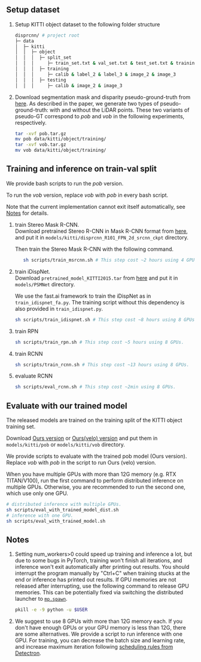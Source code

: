 ## Setup dataset
1. Setup KITTI object dataset to the following folder structure
   ```bash
   disprcnn/ # project root
   ├─ data
   │  ├─ kitti
   │  │  ├─ object
   │  │  │  ├─ split_set
   │  │  │     ├─ train_set.txt & val_set.txt & test_set.txt & training_set.txt(same as train.txt)
   │  │  │  ├─ training
   │  │  │     ├─ calib & label_2 & label_3 & image_2 & image_3
   │  │  │  ├─ testing
   │  │  │     ├─ calib & image_2 & image_3
   ```
2. Download segmentation mask and disparity pseudo-ground-truth from [here](https://drive.google.com/drive/folders/1Zjm0neWfIunXMafyBrB2x66K6yB0Ca6e).
As described in the paper, we generate two types of pseudo-ground-truth: with and without the LiDAR points. These two variants of pseudo-GT correspond to *pob* and *vob* in the following experiments, respectively.
   
   ```bash
   tar -xvf pob.tar.gz
   mv pob data/kitti/object/training/
   tar -xvf vob.tar.gz
   mv vob data/kitti/object/training/
   ```
## Training and inference on train-val split

We provide bash scripts to run the *pob* version.

To run the *vob* version, replace *vob* with *pob* in every bash script.

Note that the current implementation cannot exit itself automatically, see [Notes](#Notes) for details.

1. train Stereo Mask R-CNN.<br>
    Download pretrained Stereo R-CNN in Mask R-CNN format from [here](https://drive.google.com/open?id=1PCl94kXSeJeoToS6s0JJ4Zfiu98ukkMd), and put it in `models/kitti/disprcnn_R101_FPN_2d_srcnn_ckpt` directory.
    
    Then train the Stereo Mask R-CNN with the following command.
    
    ```bash
       sh scripts/train_msrcnn.sh # This step cost ~2 hours using 4 GPUs.
    ```

2. train iDispNet.<br>
   Download `pretrained_model_KITTI2015.tar` from [here](https://drive.google.com/file/d/1pHWjmhKMG4ffCrpcsp_MTXMJXhgl3kF9/view) and put it in `models/PSMNet` directory.

   We use the fast.ai framework to train the iDispNet as in `train_idispnet_fa.py`. The training script without this dependency is also provided in `train_idispnet.py`.

   ```bash
   sh scripts/train_idispnet.sh # This step cost ~8 hours using 8 GPUs.
   ```

3. train RPN
   ```bash
   sh scripts/train_rpn.sh # This step cost ~5 hours using 8 GPUs.
   ```

4. train RCNN
   ```bash
   sh scripts/train_rcnn.sh # This step cost ~13 hours using 8 GPUs.
   ```

5. evaluate RCNN
   ```bash
   sh scripts/eval_rcnn.sh # This step cost ~2min using 8 GPUs.
   ```
   
## Evaluate with our trained model

The released models are trained on the training split of the KITTI object training set.

Download [Ours version](https://drive.google.com/open?id=1-Xc0zs--w06xbNaH7Usl99a-Cl5MVXHT) or [Ours(velo) version](https://drive.google.com/open?id=1v31s3sl3lfaKMIxSHr_hhb4Vx8IwIgmY) and put them in `models/kitti/pob` or `models/kitti/vob` directory.

We provide scripts to evaluate with the trained pob model (Ours version). Replace *vob* with *pob* in the script to run Ours (velo) version.

When you have multiple GPUs with more than 12G memory (e.g. RTX TITAN/V100), run the first command to perform distributed inference on multiple GPUs. Otherwise, you are recommended to run the second one, which use only one GPU.

   ```bash
   # distributed inference with multiple GPUs.
   sh scripts/eval_with_trained_model_dist.sh
   # inference with one GPU.
   sh scripts/eval_with_trained_model.sh
   ```

## Notes

1. Setting num_workers>0 could speed up training and inference a lot, but due to some bugs in PyTorch, training won't finish all iterations, and inference won't exit automatically after printing out results. You should interrupt the program manually by "Ctrl+C" when training stucks at the end or inference has printed out results. If GPU memories are not released after interrupting, use the following command to release GPU memories. This can be potentially fixed via switching the distributed launcher to [`mp.spawn`](https://github.com/facebookresearch/detectron2/blob/master/detectron2/engine/launch.py#L45).

   ```bash
   pkill -e -9 python -u $USER
   ```

2. We suggest to use 8 GPUs with more than 12G memory each. If you don't have enough GPUs or your GPU memory is less than 12G, there are some alternatives. We provide a script to run inference with one GPU. For training, you can decrease the batch size and learning rate, and increase maximum iteration following [scheduling rules from Detectron](https://github.com/facebookresearch/Detectron/blob/master/configs/getting_started/tutorial_1gpu_e2e_faster_rcnn_R-50-FPN.yaml#L14-L30).
